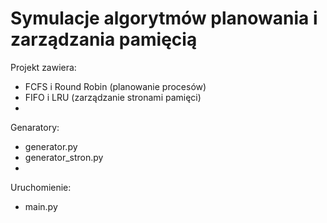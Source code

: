 # Symulacje algorytmów planowania i zarządzania pamięcią
Projekt zawiera:
- FCFS i Round Robin (planowanie procesów)
- FIFO i LRU (zarządzanie stronami pamięci)
-
Genaratory:
- generator.py
- generator_stron.py
- 
Uruchomienie:
- main.py

